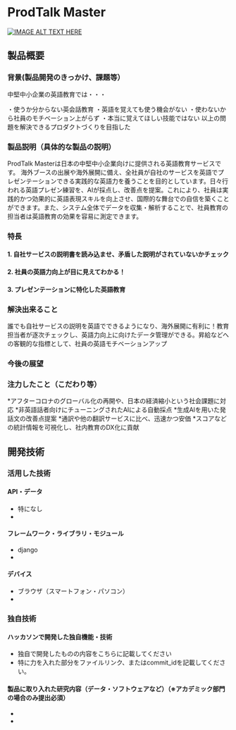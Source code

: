# ProdTalk Master

[![IMAGE ALT TEXT HERE](https://jphacks.com/wp-content/uploads/2023/07/JPHACKS2023_ogp.png)](https://www.youtube.com/watch?v=yYRQEdfGjEg)


## 製品概要
### 背景(製品開発のきっかけ、課題等）
中堅中小企業の英語教育では・・・

・使うか分からない英会話教育
	・英語を覚えても使う機会がない
	・使わないから社員のモチベーション上がらず
	・本当に覚えてほしい技能ではない
以上の問題を解決できるプロダクトづくりを目指した

### 製品説明（具体的な製品の説明）
ProdTalk Masterは日本の中堅中小企業向けに提供される英語教育サービスです。
海外ブースの出展や海外展開に備え、全社員が自社のサービスを英語でプレゼンテーションできる実践的な英語力を養うことを目的としています。日々行われる英語プレゼン練習を、AIが採点し、改善点を提案。これにより、社員は実践的かつ効果的に英語表現スキルを向上させ、国際的な舞台での自信を築くことができます。また、システム全体でデータを収集・解析することで、社員教育の担当者は英語教育の効果を容易に測定できます。
### 特長
#### 1. 自社サービスの説明書を読み込ませ、矛盾した説明がされていないかチェック
#### 2. 社員の英語力向上が目に見えてわかる！
#### 3. プレゼンテーションに特化した英語教育

### 解決出来ること
誰でも自社サービスの説明を英語でできるようになり、海外展開に有利に！教育担当者が逐次チェックし、英語力向上に向けたデータ管理ができる。昇給などへの客観的な指標として、社員の英語モチベーションアップ

### 今後の展望

### 注力したこと（こだわり等）
*アフターコロナのグローバル化の再開や、日本の経済縮小という社会課題に対応
*非英語話者向けにチューニングされたAIによる自動採点
*生成AIを用いた発話文の改善点提案
*通訳や他の翻訳サービスに比べ、迅速かつ安価
*スコアなどの統計情報を可視化し、社内教育のDX化に貢献 

## 開発技術
### 活用した技術
#### API・データ
* 特になし
* 

#### フレームワーク・ライブラリ・モジュール
* django
* 

#### デバイス
* ブラウザ（スマートフォン・パソコン）
* 

### 独自技術
#### ハッカソンで開発した独自機能・技術
* 独自で開発したものの内容をこちらに記載してください
* 特に力を入れた部分をファイルリンク、またはcommit_idを記載してください。

#### 製品に取り入れた研究内容（データ・ソフトウェアなど）（※アカデミック部門の場合のみ提出必須）
* 
* 
